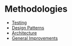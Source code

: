Methodologies
=============

- [Testing](testing.md)
- [Design Patterns](design_patterns.md)
- [Architecture](architecture.md)
- [General Improvements](general_improvements.md)
